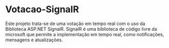 # Votacao-SignalR
Este projeto trata-se de uma votação em tempo real com o uso da Biblioteca ASP.NET SignalR.
SignalR é uma biblioteca de código livre da microsoft que permite a implementação em tempo real, como notificações, mensagens e atualizações.
